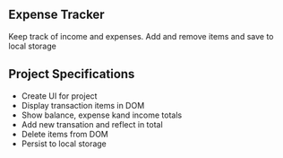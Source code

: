 ## Expense Tracker

Keep track of income and expenses. Add and remove items and save to local storage

## Project Specifications

- Create UI for project
- Display transaction items in DOM
- Show balance, expense kand income totals
- Add new transation and reflect in total
- Delete items from DOM
- Persist to local storage

